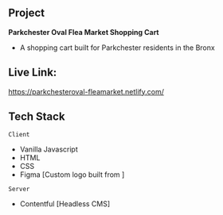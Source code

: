 ## Project
**Parkchester Oval Flea Market Shopping Cart**
- A shopping cart built for Parkchester residents in the Bronx

## Live Link:
https://parkchesteroval-fleamarket.netlify.com/

## Tech Stack
`Client`
- Vanilla Javascript
- HTML
- CSS
- Figma [Custom logo built from ]

`Server`
- Contentful [Headless CMS]
